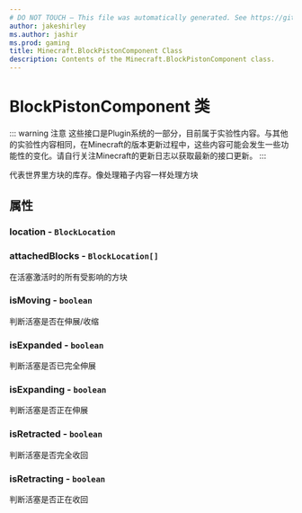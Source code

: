 ```yaml
---
# DO NOT TOUCH — This file was automatically generated. See https://github.com/Mojang/MinecraftScriptingApiDocsGenerator to modify descriptions, examples, etc.
author: jakeshirley
ms.author: jashir
ms.prod: gaming
title: Minecraft.BlockPistonComponent Class
description: Contents of the Minecraft.BlockPistonComponent class.
---
```

# BlockPistonComponent 类

::: warning 注意
这些接口是Plugin系统的一部分，目前属于实验性内容。与其他的实验性内容相同，在Minecraft的版本更新过程中，这些内容可能会发生一些功能性的变化。请自行关注Minecraft的更新日志以获取最新的接口更新。
:::

代表世界里方块的库存。像处理箱子内容一样处理方块

## 属性

### **location** - `BlockLocation`

### **attachedBlocks** - `BlockLocation[]`

在活塞激活时的所有受影响的方块

### **isMoving** - `boolean`

判断活塞是否在伸展/收缩

### **isExpanded** - `boolean`

判断活塞是否已完全伸展

### **isExpanding** - `boolean`

判断活塞是否正在伸展

### **isRetracted** - `boolean`

判断活塞是否完全收回

### **isRetracting** - `boolean`

判断活塞是否正在收回
